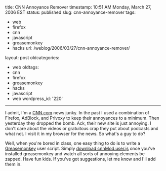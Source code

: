 title: CNN Annoyance Remover
timestamp: 10:51 AM Monday, March 27, 2006 EST
status: published
slug: cnn-annoyance-remover
tags:
- web
- firefox
- cnn
- javascript
- greasemonkey
- hacks
url: /weblog/2006/03/27/cnn-annoyance-remover/

layout: post
oldcategories:
- web
oldtags:
- cnn
- firefox
- greasemonkey
- hacks
- javascript
- web
wordpress_id: '220'

---

I admit, I'm a [CNN.com](http://www.cnn.com/) news junky.  In the
past I used a combination of Firefox, AdBlock, and Privoxy to keep their
annoyances to a minimum.  Then yesterday they dropped the bomb.  Ack, their
new site is just annoying.  I don't care about the videos or gratuitous crap
they put about podcasts and what not.  I visit it in my browser for the news.
So what's a guy to do?

Well, when you're bored in class, one easy thing to do is to write a
[Greasemonkey](http://greasemonkey.mozdev.org/) user script.  Simply
[download cnnMod.user.js](http://patrick.wagstrom.net/projects/personal/firefox/greasemonkey/cnnMod.user.js) once you've installed greasemonkey and watch all sorts of
annoying elements be zapped.  Have fun kids.  If you've got suggestions,
let me know and I'll add them in.

